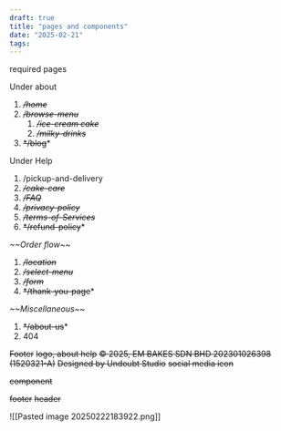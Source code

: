 ```yaml
---
draft: true
title: "pages and components"
date: "2025-02-21"
tags: 
---
```

required pages

Under about
1. ~~*/home*~~
2. ~~*/browse-menu*~~
	1. ~~*/ice-cream cake*~~
	2. ~~*/milky-drinks*~~
3. ~~*/blog~~*

Under Help
1. /pickup-and-delivery
2. ~~*/cake-care*~~
3. ~~*/FAQ*~~
4. ~~*/privacy-policy*~~
5. ~~*/terms-of-Services*~~
6. ~~*/refund-policy~~*

*~~Order flow*~~
1. ~~*/location*~~
2. ~~*/select-menu*~~
3. ~~*/form*~~
4. ~~*/thank-you-page~~*

*~~Miscellaneous*~~
1. ~~*/about-us~~*
2. 404


~~Footer~~
~~logo, about help~~
~~© 2025, EM BAKES SDN BHD 202301026398 (1520321-A)~~
~~Designed by Undoubt Studio~~
~~social media icon~~


~~component~~

~~footer~~
~~header~~


![[Pasted image 20250222183922.png]]
